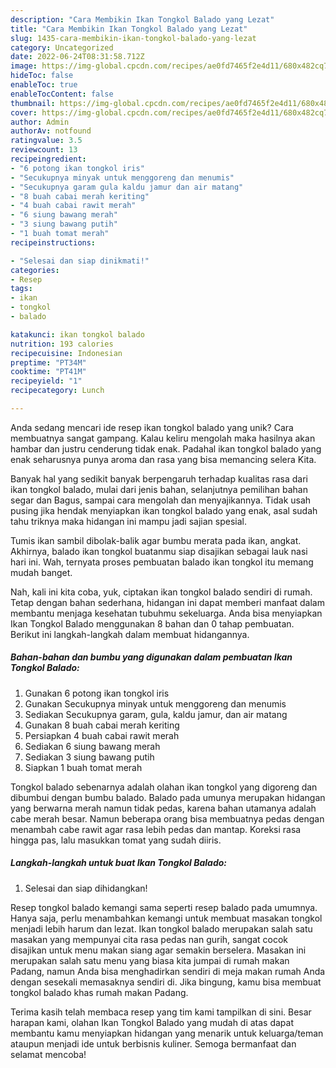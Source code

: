 ```yaml
---
description: "Cara Membikin Ikan Tongkol Balado yang Lezat"
title: "Cara Membikin Ikan Tongkol Balado yang Lezat"
slug: 1435-cara-membikin-ikan-tongkol-balado-yang-lezat
category: Uncategorized
date: 2022-06-24T08:31:58.712Z
image: https://img-global.cpcdn.com/recipes/ae0fd7465f2e4d11/680x482cq70/ikan-tongkol-balado-foto-resep-utama.jpg
hideToc: false
enableToc: true
enableTocContent: false
thumbnail: https://img-global.cpcdn.com/recipes/ae0fd7465f2e4d11/680x482cq70/ikan-tongkol-balado-foto-resep-utama.jpg
cover: https://img-global.cpcdn.com/recipes/ae0fd7465f2e4d11/680x482cq70/ikan-tongkol-balado-foto-resep-utama.jpg
author: Admin
authorAv: notfound
ratingvalue: 3.5
reviewcount: 13
recipeingredient:
- "6 potong ikan tongkol iris"
- "Secukupnya minyak untuk menggoreng dan menumis"
- "Secukupnya garam gula kaldu jamur dan air matang"
- "8 buah cabai merah keriting"
- "4 buah cabai rawit merah"
- "6 siung bawang merah"
- "3 siung bawang putih"
- "1 buah tomat merah"
recipeinstructions:

- "Selesai dan siap dinikmati!"
categories:
- Resep
tags:
- ikan
- tongkol
- balado

katakunci: ikan tongkol balado 
nutrition: 193 calories
recipecuisine: Indonesian
preptime: "PT34M"
cooktime: "PT41M"
recipeyield: "1"
recipecategory: Lunch

---
```





Anda sedang mencari ide resep ikan tongkol balado yang unik? Cara membuatnya sangat gampang. Kalau keliru mengolah maka hasilnya akan hambar dan justru cenderung tidak enak. Padahal ikan tongkol balado yang enak seharusnya punya aroma dan rasa yang bisa memancing selera Kita.





Banyak hal yang sedikit banyak berpengaruh terhadap kualitas rasa dari ikan tongkol balado, mulai dari jenis bahan, selanjutnya pemilihan bahan segar dan Bagus, sampai cara mengolah dan menyajikannya. Tidak usah pusing jika hendak menyiapkan ikan tongkol balado yang enak,      asal sudah tahu triknya maka hidangan ini mampu jadi sajian spesial.














Tumis ikan sambil dibolak-balik agar bumbu merata pada ikan, angkat. Akhirnya, balado ikan tongkol buatanmu siap disajikan sebagai lauk nasi hari ini. Wah, ternyata proses pembuatan balado ikan tongkol itu memang mudah banget.






Nah, kali ini kita coba, yuk, ciptakan ikan tongkol balado sendiri di rumah. Tetap dengan bahan sederhana, hidangan ini dapat memberi manfaat dalam membantu menjaga kesehatan tubuhmu sekeluarga. Anda bisa menyiapkan Ikan Tongkol Balado menggunakan 8 bahan dan 0 tahap pembuatan. Berikut ini langkah-langkah dalam membuat hidangannya.

<!--inarticleads1-->

##### Bahan-bahan dan bumbu yang digunakan dalam pembuatan Ikan Tongkol Balado:

1. Gunakan 6 potong ikan tongkol iris
1. Gunakan Secukupnya minyak untuk menggoreng dan menumis
1. Sediakan Secukupnya garam, gula, kaldu jamur, dan air matang
1. Gunakan 8 buah cabai merah keriting
1. Persiapkan 4 buah cabai rawit merah
1. Sediakan 6 siung bawang merah
1. Sediakan 3 siung bawang putih
1. Siapkan 1 buah tomat merah


Tongkol balado sebenarnya adalah olahan ikan tongkol yang digoreng dan dibumbui dengan bumbu balado. Balado pada umunya merupakan hidangan yang berwarna merah namun tidak pedas, karena bahan utamanya adalah cabe merah besar. Namun beberapa orang bisa membuatnya pedas dengan menambah cabe rawit agar rasa lebih pedas dan mantap. Koreksi rasa hingga pas, lalu masukkan tomat yang sudah diiris. 

<!--inarticleads2-->

##### Langkah-langkah untuk buat Ikan Tongkol Balado:


1. Selesai dan siap dihidangkan!

Resep tongkol balado kemangi sama seperti resep balado pada umumnya. Hanya saja, perlu menambahkan kemangi untuk membuat masakan tongkol menjadi lebih harum dan lezat. Ikan tongkol balado merupakan salah satu masakan yang mempunyai cita rasa pedas nan gurih, sangat cocok disajikan untuk menu makan siang agar semakin berselera. Masakan ini merupakan salah satu menu yang biasa kita jumpai di rumah makan Padang, namun Anda bisa menghadirkan sendiri di meja makan rumah Anda dengan sesekali memasaknya sendiri di. Jika bingung, kamu bisa membuat tongkol balado khas rumah makan Padang. 

Terima kasih telah membaca resep yang tim kami tampilkan di sini. Besar harapan kami, olahan Ikan Tongkol Balado yang mudah di atas dapat membantu kamu menyiapkan hidangan yang menarik untuk keluarga/teman ataupun menjadi ide untuk berbisnis kuliner. Semoga bermanfaat dan selamat mencoba!
